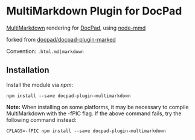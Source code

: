 # MultiMarkdown Plugin for DocPad
[MultiMarkdown](http://fletcherpenney.net/multimarkdown/) rendering for [DocPad](https://docpad.org), using [node-mmd](https://github.com/mnichols/node-mmd)

forked from [docpad/docpad-plugin-marked](https://github.com/docpad/docpad-plugin-marked)

Convention:  `.html.md|markdown`


## Installation

Install the module via _npm_:

```
npm install --save docpad-plugin-multimarkdown
```

**Note:** When installing on some platforms, it may be necessary to compile MultiMarkdown with the -fPIC flag. If the above command fails, try the following command instead:

    CFLAGS=-fPIC npm install --save docpad-plugin-multimarkdown


